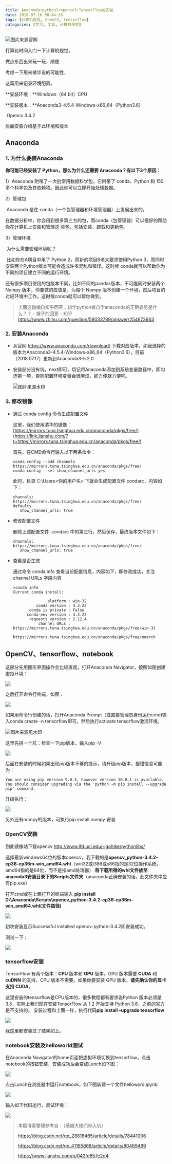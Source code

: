 ```yaml
---
title: Anaconda+python3+opencv3+TensorFlow的安装
date: 2018-07-16 08:44:33
tags: [计算机视觉, OpenCV, tensorflow]
categories: [学习, 工具, 计算机视觉]
---
```


![图片来源官网](http://qn.hushhw.cn/TIM%E6%88%AA%E5%9B%BE20180717224539.png)

打算花时间入门一下计算机视觉，

做点东西出来玩一玩，顺便

考虑一下用来做毕设的可能性，

这篇用来记录环境配置。

<!--more-->



**安装环境：**Windows（64 bit）CPU

**安装版本：**Anaconda3-4.5.4-Windows-x86_64（Python3.6）

​                   Opencv 3.4.2

后面安装介绍基于此环境和版本



## Anaconda

### 1. 为什么要装Anaconda

**你可能已经安装了 Python，那么为什么还需要 Anaconda？有以下3个原因：**

1）Anaconda 附带了一大批常用数据科学包，它附带了 conda、Python 和 150 多个科学包及其依赖项。因此你可以立即开始处理数据。

2）管理包

​	Anaconda 是在 conda（一个包管理器和环境管理器）上发展出来的。

​	在数据分析中，你会用到很多第三方的包，而conda（包管理器）可以很好的帮助你在计算机上安装和管理这	些包，包括安装、卸载和更新包。

3）管理环境

​	为什么需要管理环境呢？

​	比如你在A项目中用了 Python 2，而新的项目B老大要求使用Python 3，而同时安装两个Python版本可能会造成许多混乱和错误。这时候 conda就可以帮助你为不同的项目建立不同的运行环境。

​	还有很多项目使用的包版本不同，比如不同的pandas版本，不可能同时安装两个 Numpy 版本，你要做的应该是，为每个 Numpy 版本创建一个环境，然后项目的对应环境中工作。这时候conda就可以帮你做到。

> 上面这段摘自知乎回答：初学python者自学anaconda的正确姿势是什么？？ - 猴子的回答 - 知乎
> https://www.zhihu.com/question/58033789/answer/254673663



### 2. 安装Anaconda

- 从官网 https://www.anaconda.com/download/ 下载对应版本，如我选择的版本为Anaconda3-4.5.4-Windows-x86_64（Python3.6），目前（2018.07.17）更新到Anaconda3-5.2.0

- 安装部分没有坑，next即可，切记将Anaconda添加到系统变量路径中，即勾选第一项，否则配置环境变量会很麻烦，能方便就方便吧。

  ![图片来源水印](http://qn.hushhw.cn/20171021092759947.png)



### 3. 修改镜像

 - 通过 conda config 命令生成配置文件

   这里，我们使用清华的镜像：[https://mirrors.tuna.tsinghua.edu.cn/anaconda/pkgs/free/](https://link.jianshu.com/?t=https://mirrors.tuna.tsinghua.edu.cn/anaconda/pkgs/free/)

   首先，在CMD命令行输入以下两条命令：
   ```
   conda config --add channels https://mirrors.tuna.tsinghua.edu.cn/anaconda/pkgs/free/
   conda config --set show_channel_urls yes
   ```
   此时，目录 C:\Users<你的用户名> 下就会生成配置文件.condarc，内容如下：

   ```
   channels:
   https://mirrors.tuna.tsinghua.edu.cn/anaconda/pkgs/free/
   defaults
      show_channel_urls: true
   ```

 - 修改配置文件

   删除上述配置文件 .condarc 中的第三行，然后保存，最终版本文件如下：

   ```
   channels:
   https://mirrors.tuna.tsinghua.edu.cn/anaconda/pkgs/free/
      show_channel_urls: true
   ```

 - 查看是否生效

   通过命令 conda info 查看当前配置信息，内容如下，即修改成功，关注 channel URLs 字段内容
   ```
   >conda info
   Current conda install:

                  platform : win-32
             conda version : 4.3.22
          conda is private : False
         conda-env version : 4.3.22
          requests version : 2.12.4
              channel URLs : https://mirrors.tuna.tsinghua.edu.cn/anaconda/pkgs/free/win-32
                             https://mirrors.tuna.tsinghua.edu.cn/anaconda/pkgs/free/noarch
   ```




## OpenCV、tensorflow、notebook
这部分先用图形界面操作会比较直观，打开Anaconda Navigator，按照如图创建虚拟环境：

![](http://qn.hushhw.cn/TIM%E6%88%AA%E5%9B%BE20180717233907.png)

之后打开命令行终端，如图：

![](http://qn.hushhw.cn/TIM%E6%88%AA%E5%9B%BE20180717234645.png)

如果用命令行创建的话，打开Anaconda Prompt（或直接管理员身份运行cmd)输入conda create -n tensorflow即可，然后执行activate tensorflow激活环境。

![图片来源见水印](http://qn.hushhw.cn/20171021095429960.png)



这里先排一个坑：检查一下pip版本，输入pip -V

![](http://qn.hushhw.cn/pip.png)

后面在安装的时候如果出现pip版本不够的提示，请升级pip版本，报错信息可能为：

```
You are using pip version 9.0.3, however version 10.0.1 is available.
You should consider upgrading via the 'python -m pip install --upgrade pip' command.
```

升级执行：

![](http://qn.hushhw.cn/upgrade%20pip.png)



另外还有numpy的版本，可执行pip install numpy 安装



### OpenCV安装

到此镜像站下载opencv <http://www.lfd.uci.edu/~gohlke/pythonlibs/> 

选择最新windows64位的版本opencv，我下载的是**opencv_python-3.4.2-cp36-cp36m-win_amd64.whl**（win32或i386或x86指的是32位操作系统，amd64指的是64位，而不是指amd处理器） 
**将下载所得的whl文件放至anacoda3安装目录下的Scripts文件夹**（anaconda正确安装的话，此文件夹中应有pip.exe）

打开cmd或在上面打开的终端输入  **pip install D:\Anaconda\Scripts\opencv_python-3.4.2-cp36-cp36m-win_amd64.whl(文件路径)** 

![](http://qn.hushhw.cn/opencv.png)

初次安装显示Successful installed opencv-python-3.4.2即安装成功。

测试一下：

![](http://qn.hushhw.cn/opencv2.png)



### tensorflow安装

TensorFlow 有两个版本：**CPU** 版本和 **GPU** 版本。GPU 版本需要 **CUDA** 和 **cuDNN** 的支持，CPU 版本不需要。如果你要安装 GPU 版本，**请先确认你的显卡支持 CUDA**。

这里安装的tensorflow是CPU版本的，很多教程都有要求说Python 版本必须是3.5，实际上我们现在安装TensorFlow 从 1.2 开始支持 Python 3.6，之前的官方是不支持的。
安装过程和上面一样，执行代码**pip install –upgrade tensorflow** 

![](http://qn.hushhw.cn/tensorflow.png)

我这里都安装过了结果如上。



### notebook安装及helloworld测试

在Anaconda Navigator的home页面把虚拟环境切换到tensorflow，点击notebook的按钮安装，安装成功后会变成Lunch如下图：

![](http://qn.hushhw.cn/notebook.png)

点击Lunch在浏览器中运行notebook，如下图新建一个文件helloword.ipynb

![](http://qn.hushhw.cn/notebook2.png)

输入如下代码运行，测试环境：

![](http://qn.hushhw.cn/helloopencv.png)





> 本篇博客整理参考自：（感谢大佬们带入坑）
>
> https://blog.csdn.net/qq_28818465/article/details/78441006
>
> https://blog.csdn.net/qq_41185868/article/details/80469489
>
> https://www.jianshu.com/p/042fd657e2d4